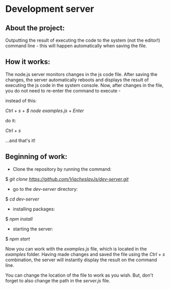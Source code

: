 # Development server

## About the project:
 
Outputting the result of executing the code to the system (not the editor!) command line - 
this will happen automatically when saving the file.
 
## How it works:
 
The node.js server monitors changes in the js code file. After saving the changes, the server 
automatically reboots and displays the result of executing the js code in the system console.
Now, after changes in the file, you do not need to re-enter the command to execute -
 
instead of this:
 
  *Ctrl* + *s* + *$ node examples.js* + *Enter*
 
do it:
 
  *Ctrl* + *s*
   
...and that's it!

## Beginning of work: 

 - Clone the repository by running the command:
 
 $ *git clone https://github.com/ViacheslavJs/dev-server.git*

 - go to the *dev-server* directory:

 $ *cd dev-server*

 - installing packages:
 
 $ *npm install*

 - starting the server:

 $ *npm start*
 
Now you can work with the *examples.js* file, which is located in the *examples* folder.
Having made changes and saved the file using the *Ctrl* + *s* combination, the server will instantly 
display the result on the command line.

You can change the location of the file to work as you wish. 
But, don't forget to also change the path in the *server.js* file.


 



 
